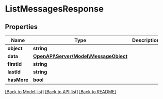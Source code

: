 # ListMessagesResponse

## Properties
Name | Type | Description | Notes
------------ | ------------- | ------------- | -------------
**object** | **string** |  | 
**data** | [**OpenAPI\Server\Model\MessageObject**](MessageObject.md) |  | 
**firstId** | **string** |  | 
**lastId** | **string** |  | 
**hasMore** | **bool** |  | 

[[Back to Model list]](../README.md#documentation-for-models) [[Back to API list]](../README.md#documentation-for-api-endpoints) [[Back to README]](../README.md)


